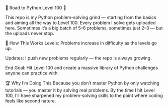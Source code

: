 🐍 Road to Python Level 100 🚀



This repo is my Python problem-solving grind — starting from the basics and aiming all the way to Level 100.
Every problem I solve gets uploaded here. Sometimes it’s a big batch of 5–6 problems, sometimes just 2–3 — but the uploads never stop.


📜 How This Works
Levels: Problems increase in difficulty as the levels go up.

Updates: I push new problems regularly — the repo is always growing.

End Goal: Hit Level 100 and create a massive library of Python challenges anyone can practice with.



🏆 Why I’m Doing This
Because you don’t master Python by only watching tutorials — you master it by solving real problems.
By the time I hit Level 100, I’ll have sharpened my problem-solving skills to the point where coding feels like second nature.

